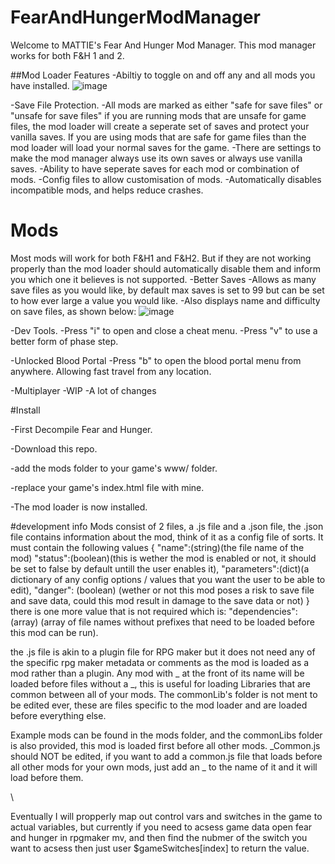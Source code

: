 # FearAndHungerModManager
Welcome to MATTIE's Fear And Hunger Mod Manager. This mod manager works for both F&H 1 and 2.

##Mod Loader Features
-Abiltiy to toggle on and off any and all mods you have installed.
![image](https://github.com/mattieFM/FearAndHungerModManager/assets/66142165/e3012f3c-b75d-4ec4-a4d0-282b8ad24cf4)

-Save File Protection.
  -All mods are marked as either "safe for save files" or "unsafe for save files" if you are running mods that are unsafe for game files, the mod loader will create a seperate set of saves and protect your vanilla saves. If you are using mods that are safe for game files than the mod loader will load your normal saves for the game. 
  -There are settings to make the mod manager always use its own saves or always use vanilla saves. 
  -Ability to have seperate saves for each mod or combination of mods.
-Config files to allow customisation of mods. 
-Automatically disables incompatible mods, and helps reduce crashes.


# Mods
Most mods will work for both F&H1 and F&H2. But if they are not working properly than the mod loader should automatically disable them and inform you which one it believes is not supported.
-Better Saves
  -Allows as many save files as you would like, by default max saves is set to 99 but can be set to how ever large a value you would like.
  -Also displays name and difficulty on save files, as shown below:
  ![image](https://github.com/mattieFM/FearAndHungerModManager/assets/66142165/37b1610a-fd7f-4559-83ed-8103e536113f)
  
-Dev Tools.
  -Press "i" to open and close a cheat menu.
  -Press "v" to use a better form of phase step.
  
-Unlocked Blood Portal
  -Press "b" to open the blood portal menu from anywhere. Allowing fast travel from any location.

-Multiplayer
  -WIP
  -A lot of changes

#Install

   -First Decompile Fear and Hunger.
 
   -Download this repo.
 
   -add the mods folder to your game's www/ folder.
 
   -replace your game's index.html file with mine.
 
   -The mod loader is now installed.

#development info
Mods consist of 2 files, a .js file and a .json file, the .json file contains information about the mod, think of it as a config file of sorts. It must contain the following values
{
    "name":(string)(the file name of the mod)
    "status":(boolean)(this is wether the mod is enabled or not, it should be set to false by default untill the user enables it),
    "parameters":(dict)(a dictionary of any config options / values that you want the user to be able to edit),
    "danger": (boolean) (wether or not this mod poses a risk to save file and save data, could this mod result in damage to the save data or not)
}
there is one more value that is not required which is:
"dependencies": (array) (array of file names without prefixes that need to be loaded before this mod can be run).

the .js file is akin to a plugin file for RPG maker but it does not need any of the specific rpg maker metadata or comments as the mod is loaded as a mod rather than a plugin.
Any mod with _ at the front of its name will be loaded before files without a _, this is useful for loading Libraries that are common between all of your mods. The commonLib's folder is not ment to be edited ever, these are files specific to the mod loader and are loaded before everything else.

Example mods can be found in the mods folder, and the commonLibs folder is also provided, this mod is loaded first before all other mods. _Common.js should NOT be edited, if you want to add a common.js file 
that loads before all other mods for your own mods, just add an _ to the name of it and it will load before them.


\

Eventually I will propperly map out control vars and switches in the game to actual variables, but currently if you need to acsess game data open fear and hunger in rpgmaker mv, and then find the nubmer of the switch
you want to acsess then just user $gameSwitches[index] to return the value.
